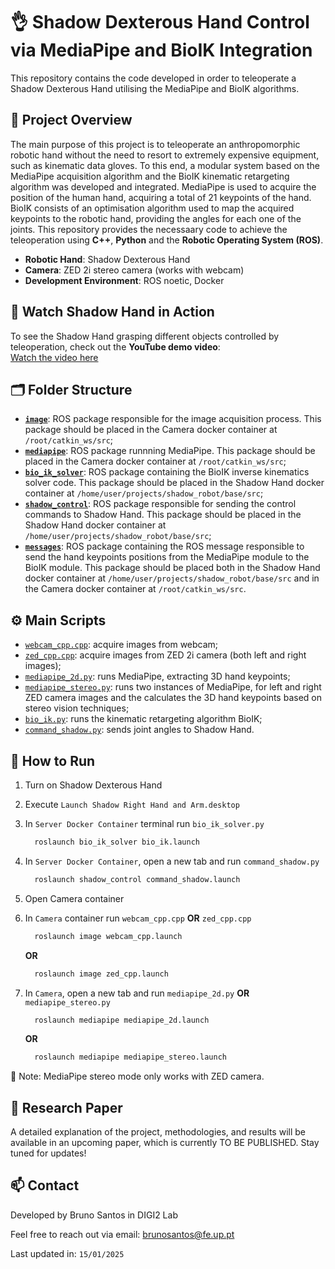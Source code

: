 # 👌 Shadow Dexterous Hand Control via MediaPipe and BioIK Integration

This repository contains the code developed in order to teleoperate a Shadow Dexterous Hand utilising the MediaPipe and BioIK algorithms.

## 📌 Project Overview

The main purpose of this project is to teleoperate an anthropomorphic robotic hand without the need to resort to extremely expensive equipment, such as kinematic data gloves. To this end, a modular system based on the MediaPipe acquisition algorithm and the BioIK kinematic retargeting algorithm was developed and integrated. 
MediaPipe is used to acquire the position of the human hand, acquiring a total of 21 keypoints of the hand. BioIK consists of an optimisation algorithm used to map the acquired keypoints to the robotic hand, providing the angles for each one of the joints.
This repository provides the necessaary code to achieve the teleoperation using **C++**, **Python** and the **Robotic Operating System (ROS)**.

 - **Robotic Hand**: Shadow Dexterous Hand
 - **Camera**: ZED 2i stereo camera (works with webcam)
 - **Development Environment**: ROS noetic, Docker

## 🎥 Watch Shadow Hand in Action
 To see the Shadow Hand grasping different objects controlled by teleoperation, check out the **YouTube demo video**:  
 [Watch the video here](https://youtu.be/_mvc2GK_sRg)

## 🗂️ Folder Structure
 - **[`image`](image)**: ROS package responsible for the image acquisition process. This package should be placed in the Camera docker container at `/root/catkin_ws/src`;
 - **[`mediapipe`](mediapipe)**: ROS package runnning MediaPipe. This package should be placed in the Camera docker container at `/root/catkin_ws/src`;
 - **[`bio_ik_solver`](bio_ik_solver)**: ROS package containing the BioIK inverse kinematics solver code. This package should be placed in the Shadow Hand docker container at `/home/user/projects/shadow_robot/base/src`;
 - **[`shadow_control`](shadow_control)**: ROS package responsible for sending the control commands to Shadow Hand. This package should be placed in the Shadow Hand docker container at `/home/user/projects/shadow_robot/base/src`;
 - **[`messages`](messages)**: ROS package containing the ROS message responsible to send the hand keypoints positions from the MediaPipe module to the BioIK module. This package should be placed both in the Shadow Hand docker container at `/home/user/projects/shadow_robot/base/src` and in the Camera docker container at `/root/catkin_ws/src`.


## ⚙️ Main Scripts
 - [`webcam_cpp.cpp`](image/src/webcam_cpp.cpp): acquire images from webcam;
 - [`zed_cpp.cpp`](image/src/zed_cpp.cpp): acquire images from ZED 2i camera (both left and right images);
 - [`mediapipe_2d.py`](mediapipe/src/mediapipe_2d.py): runs MediaPipe, extracting 3D hand keypoints;
 - [`mediapipe_stereo.py`](mediapipe/src/mediapipe_stereo.py): runs two instances of MediaPipe, for left and right ZED camera images and the calculates the 3D hand keypoints based on stereo vision techniques;
 - [`bio_ik.py`](bio_ik_solver/src/bio_ik.cpp): runs the kinematic retargeting algorithm BioIK;
 - [`command_shadow.py`](shadow_control/src/command_shadow.py): sends joint angles to Shadow Hand.

## 🚀 How to Run

1. Turn on Shadow Dexterous Hand
   
2. Execute `Launch Shadow Right Hand and Arm.desktop`

3. In `Server Docker Container` terminal run `bio_ik_solver.py`
    ```bash
      roslaunch bio_ik_solver bio_ik.launch
    ```
    
4. In `Server Docker Container`, open a new tab and run `command_shadow.py`
    ```bash
      roslaunch shadow_control command_shadow.launch
    ```

5. Open Camera container

6. In `Camera` container run `webcam_cpp.cpp` **OR** `zed_cpp.cpp`
    ```bash
      roslaunch image webcam_cpp.launch
    ```
    **OR**
    ```bash
      roslaunch image zed_cpp.launch
    ```
    
8. In `Camera`, open a new tab and run `mediapipe_2d.py` **OR** `mediapipe_stereo.py`
    ```bash
      roslaunch mediapipe mediapipe_2d.launch
    ```
    **OR**
    ```bash
      roslaunch mediapipe mediapipe_stereo.launch
    ```
    
📝 Note: MediaPipe stereo mode only works with ZED camera.
    

## 📄 Research Paper
A detailed explanation of the project, methodologies, and results will be available in an upcoming paper, which is currently TO BE PUBLISHED. Stay tuned for updates!
    
## 📫 Contact

Developed by Bruno Santos in DIGI2 Lab

Feel free to reach out via email: brunosantos@fe.up.pt

Last updated in: ``15/01/2025``

